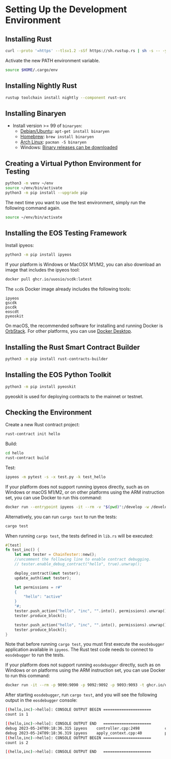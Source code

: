 # Setting Up the Development Environment

## Installing Rust

```bash
curl --proto '=https' --tlsv1.2 -sSf https://sh.rustup.rs | sh -s -- -y
```

Activate the new PATH environment variable.

```bash
source $HOME/.cargo/env
```

## Installing Nightly Rust

```bash
rustup toolchain install nightly --component rust-src
```

## Installing Binaryen

* Install version >= 99 of `binaryen`:
  * [Debian/Ubuntu](https://tracker.debian.org/pkg/binaryen): `apt-get install binaryen`
  * [Homebrew](https://formulae.brew.sh/formula/binaryen): `brew install binaryen`
  * [Arch Linux](https://archlinux.org/packages/community/x86_64/binaryen/): `pacman -S binaryen`
  * Windows: [Binary releases can be downloaded](https://github.com/WebAssembly/binaryen/releases)

## Creating a Virtual Python Environment for Testing

```bash
python3 -m venv ~/env
source ~/env/bin/activate
python3 -m pip install --upgrade pip
```

The next time you want to use the test environment, simply run the following command again.

```bash
source ~/env/bin/activate
```

## Installing the EOS Testing Framework

Install ipyeos:

```bash
python3 -m pip install ipyeos
```

If your platform is Windows or MacOSX M1/M2, you can also download an image that includes the ipyeos tool:

```bash
docker pull ghcr.io/uuosio/scdk:latest
```

The `scdk` Docker image already includes the following tools:

```
ipyeos
gscdk
pscdk
eoscdt
pyeoskit
```

On macOS, the recommended software for installing and running Docker is [OrbStack](https://orbstack.dev/download). For other platforms, you can use [Docker Desktop](https://www.docker.com/products/docker-desktop).

## Installing the Rust Smart Contract Builder

```bash
python3 -m pip install rust-contracts-builder
```

## Installing the EOS Python Toolkit

```bash
python3 -m pip install pyeoskit
```

pyeoskit is used for deploying contracts to the mainnet or testnet.

## Checking the Environment

Create a new Rust contract project:

```bash
rust-contract init hello
```

Build:

```bash
cd hello
rust-contract build
```

Test:

```bash
ipyeos -m pytest -s -x test.py -k test_hello
```

If your platform does not support running ipyeos directly, such as on Windows or macOS M1/M2, or on other platforms using the ARM instruction set, you can use Docker to run this command:

```bash
docker run --entrypoint ipyeos -it --rm -v "$(pwd)":/develop -w /develop -t ghcr.io/uuosio/scdk -m pytest -s -x test.py -k test_hello
```

Alternatively, you can run `cargo test` to run the tests:

```bash
cargo test
```

When running `cargo test`, the tests defined in `lib.rs` will be executed:

```rust
#[test]
fn test_inc() {
    let mut tester = ChainTester::new();
    //uncomment the following line to enable contract debugging.
    // tester.enable_debug_contract("hello", true).unwrap();

    deploy_contract(&mut tester);
    update_auth(&mut tester);

    let permissions = r#"
    {
        "hello": "active"
    }
    "#;
    tester.push_action("hello", "inc", "".into(), permissions).unwrap();
    tester.produce_block();

    tester.push_action("hello", "inc", "".into(), permissions).unwrap();
    tester.produce_block();
}
```

Note that before running `cargo test`, you must first execute the `eosdebugger` application available in `ipyeos`. The Rust test code needs to connect to `eosdebugger` to run the tests.

If your platform does not support running `eosdebugger` directly, such as on Windows or on platforms using the ARM instruction set, you can use Docker to run this command:

```bash
docker run -it --rm -p 9090:9090 -p 9092:9092 -p 9093:9093 -t ghcr.io/uuosio/scdk
```

After starting `eosdebugger`, run `cargo test`, and you will see the following output in the `eosdebugger` console:

```bash
[(hello,inc)->hello]: CONSOLE OUTPUT BEGIN =====================
count is 1

[(hello,inc)->hello]: CONSOLE OUTPUT END   =====================
debug 2023-05-24T09:18:36.315 ipyeos    controller.cpp:2498           clear_expired_input_ ] removed 0 expired transactions of the 50 input dedup list, pending block time 2018-06-01T12:00:04.000
debug 2023-05-24T09:18:36.319 ipyeos    apply_context.cpp:40          print_debug          ] 
[(hello,inc)->hello]: CONSOLE OUTPUT BEGIN =====================
count is 2

[(hello,inc)->hello]: CONSOLE OUTPUT END   =====================
```
